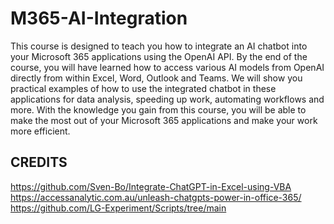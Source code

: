 # M365-AI-Integration

This course is designed to teach you how to integrate an AI chatbot into your Microsoft 365 applications using the OpenAI API. By the end of the course, you will have learned how to access various AI models from OpenAI directly from within Excel, Word, Outlook and Teams. We will show you practical examples of how to use the integrated chatbot in these applications for data analysis, speeding up work, automating workflows and more. With the knowledge you gain from this course, you will be able to make the most out of your Microsoft 365 applications and make your work more efficient.

## CREDITS ##

https://github.com/Sven-Bo/Integrate-ChatGPT-in-Excel-using-VBA
https://accessanalytic.com.au/unleash-chatgpts-power-in-office-365/
https://github.com/LG-Experiment/Scripts/tree/main


